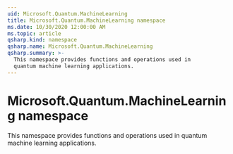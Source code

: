 ```yaml
---
uid: Microsoft.Quantum.MachineLearning
title: Microsoft.Quantum.MachineLearning namespace
ms.date: 10/30/2020 12:00:00 AM
ms.topic: article
qsharp.kind: namespace
qsharp.name: Microsoft.Quantum.MachineLearning
qsharp.summary: >-
  This namespace provides functions and operations used in
  quantum machine learning applications.
---
```


# Microsoft.Quantum.MachineLearning namespace

This namespace provides functions and operations used inquantum machine learning applications.

